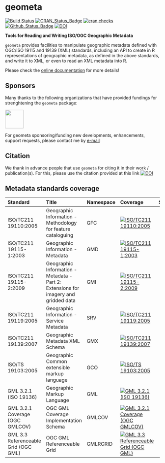 # geometa

[![Build Status](https://travis-ci.org/eblondel/geometa.svg?branch=master)](https://travis-ci.org/eblondel/geometa)
[![CRAN_Status_Badge](http://www.r-pkg.org/badges/version/geometa)](https://cran.r-project.org/package=geometa)
[![cran checks](https://cranchecks.info/badges/worst/geometa)](https://cran.r-project.org/web/checks/check_results_geometa.html)
[![Github_Status_Badge](https://img.shields.io/badge/Github-0.6-blue.svg)](https://github.com/eblondel/geometa)
[![DOI](https://zenodo.org/badge/DOI/10.5281/zenodo.1184892.svg)](https://doi.org/10.5281/zenodo.1184892)

**Tools for Reading and Writing ISO/OGC Geographic Metadata**

``geometa`` provides facilities to manipulate geographic metadata defined with OGC/ISO 19115 and 19139 (XML) standards, including an API to create in R representations of geographic metadata, as defined in the above standards, and write it to XML, or even to read an XML metadata into R.

Please check the [online documentation](https://github.com/eblondel/geometa/wiki) for more details!

## Sponsors

Many thanks to the following organizations that have provided fundings for strenghtening the ``geometa`` package:

<a href="https://www.r-consortium.org"><img src="https://www.r-consortium.org/wp-content/uploads/sites/13/2016/09/RConsortium_Horizontal_Pantone.png" height="60"/></a>

For geometa sponsoring/funding new developments, enhancements, support requests, please contact me by [e-mail](mailto:emmanuel.blondel1@gmail.com)

## Citation

We thank in advance people that use ``geometa`` for citing it in their work / publication(s). For this, please use the citation provided at this link [![DOI](https://zenodo.org/badge/DOI/10.5281/zenodo.1184892.svg)](https://doi.org/10.5281/zenodo.1184892)

## Metadata standards coverage

|Standard                             |Title                                                                               |Namespace |Coverage                                                                                                                        | Supported| Missing|
|:------------------------------------|:-----------------------------------------------------------------------------------|:---------|:-------------------------------------------------------------------------------------------------------------------------------|---------:|-------:|
|ISO/TC211 19110:2005                 |Geographic Information - Methodology for feature cataloguing                        |GFC       |[![ISO/TC211 19110:2005](https://img.shields.io/badge/-100%25-4a4ea8.svg)](https://github.com/eblondel/geometa)                 |        17|       0|
|ISO/TC211 19115-1:2003               |Geographic Information - Metadata                                                   |GMD       |[![ISO/TC211 19115-1:2003](https://img.shields.io/badge/-100%25-4a4ea8.svg)](https://github.com/eblondel/geometa)               |       132|       0|
|ISO/TC211 19115-2:2009               |Geographic Information - Metadata - Part 2: Extensions for imagery and gridded data |GMI       |[![ISO/TC211 19115-2:2009](https://img.shields.io/badge/-58%25-f9ae2c.svg)](https://github.com/eblondel/geometa)                |        23|      17|
|ISO/TC211 19119:2005                 |Geographic Information - Service Metadata                                           |SRV       |[![ISO/TC211 19119:2005](https://img.shields.io/badge/-37%25-ff0c0c.svg)](https://github.com/eblondel/geometa)                  |         7|      12|
|ISO/TC211 19139:2007                 |Geographic Metadata XML Schema                                                      |GMX       |[![ISO/TC211 19139:2007](https://img.shields.io/badge/-6%25-ad0f0f.svg)](https://github.com/eblondel/geometa)                   |         4|      62|
|ISO/TS 19103:2005                    |Geographic Common extensible markup language                                        |GCO       |[![ISO/TS 19103:2005](https://img.shields.io/badge/-100%25-4a4ea8.svg)](https://github.com/eblondel/geometa)                    |        22|       0|
|GML 3.2.1 (ISO 19136)                |Geographic Markup Language                                                          |GML       |[![GML 3.2.1 (ISO 19136)](https://img.shields.io/badge/-37%25-ff0c0c.svg)](https://github.com/eblondel/geometa)                 |        62|     107|
|GML 3.2.1 Coverage (OGC GMLCOV)      |OGC GML Coverage Implementation Schema                                              |GMLCOV    |[![GML 3.2.1 Coverage (OGC GMLCOV)](https://img.shields.io/badge/-100%25-4a4ea8.svg)](https://github.com/eblondel/geometa)      |         1|       0|
|GML 3.3 Referenceable Grid (OGC GML) |OGC GML Referenceable Grid                                                          |GMLRGRID  |[![GML 3.3 Referenceable Grid (OGC GML)](https://img.shields.io/badge/-100%25-4a4ea8.svg)](https://github.com/eblondel/geometa) |         5|       0|

